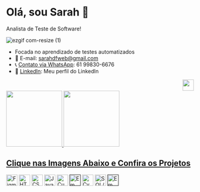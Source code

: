# Olá, sou Sarah 👋
Analista de Teste de Software! <br> 

  ![ezgif com-resize (1)](https://github.com/sarahdfweb/sarahdfweb/assets/87348787/eaa8cc99-4e2a-413a-8885-a7cba1b39857)

-  Focada no aprendizado de testes automatizados
- 📧 E-mail: sarahdfweb@gmail.com
- 📞 <a href="https://wa.me/5561998306676">Contato via WhatsApp</a>: 61 99830-6676
- 🔗 <a href="https://www.linkedin.com/in/sarahdfweb/">LinkedIn</a>: Meu perfil do LinkedIn

 <div align="right">
  <img src="https://projectpokemon.org/images/normal-sprite/vivillon-meadow.gif" width="30" height="30">
</div>
<div>
  <a href="https://github.com/sarahdfweb">
  <img height="150em"src="https://github-readme-stats.vercel.app/api?username=sarahdfweb&show_icons=true&theme=radical&include_all_commits=true&count_private=true"/>
  <img height="150em" src="https://github-readme-stats.vercel.app/api/top-langs/?username=sarahdfweb&layout=compact&langs_count=16&theme=radical"/>  
</div> 
    
<div>
  <h2>Clique nas Imagens Abaixo e Confira os Projetos </h2>
  <a href="https://www.figma.com/proto/q3rGN2U7WEVFT5cdE8vD4N/Untitled?page-id=0%3A1&type=design&node-id=1-4&viewport=680%2C485%2C0.25&t=oyOS89Fd8YNWBc79-1&scaling=scale-down&mode=design"><img width="30px" src="https://cdn.jsdelivr.net/gh/devicons/devicon/icons/figma/figma-original.svg" title="Figma" target="_blank"></a>
  <a href="https://sarahdfweb.github.io/books/"><img width="30px" src="https://cdn.jsdelivr.net/gh/devicons/devicon/icons/html5/html5-original-wordmark.svg" title="HTML5"></a>
  <a href="https://sarahdfweb.github.io/cartao-pokemon"><img width="30px" src="https://cdn.jsdelivr.net/gh/devicons/devicon/icons/css3/css3-original-wordmark.svg" title="CSS3"></a>
  <a href="https://sarahdfweb.github.io/xmen/"><img width="30px" src="https://cdn.jsdelivr.net/gh/devicons/devicon/icons/javascript/javascript-original.svg" title="JavaScript"></a>
  <a href="https://github.com/sarahdfweb/especializacao_testes_software/tree/main/Gherkin"><img width="30px" src="https://cucumber.io/cucumber/media/images/logos/icons/cucumber-open-icon.svg" title="Cucumber"></a>
  <a href=""><img width="30px" src="https://www.svgrepo.com/show/354202/postman-icon.svg" title="Em construção"></a>
  <a href="https://github.com/sarahdfweb/Teste-Api-Cypress"><img width="30px" src="https://asset.brandfetch.io/idIq_kF0rb/idv3zwmSiY.jpeg" title="Cypress"></a>
  <a href="https://github.com/sarahdfweb/SQLSERVER/tree/main"><img width="30px" src="https://github.com/sarahdfweb/sarahdfweb/assets/87348787/f94a8dea-654a-4393-8ce6-ebeb8cf01464" title="SQL/NOSQL"></a>
  <a href=""><img width="30px" src="https://jmeter.apache.org/images/jmeter_square.png" title="Em construção"></a>

</div>


<div>
 

</div>
